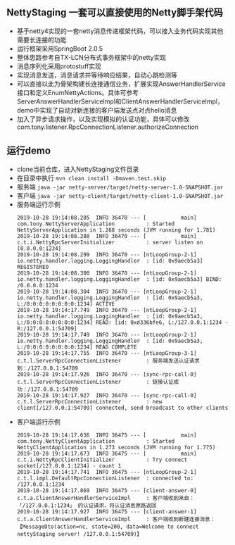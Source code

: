 ## NettyStaging 一套可以直接使用的Netty脚手架代码
- 基于netty4实现的一套netty消息传递框架代码，可以接入业务代码实现其他需要长连接的功能
- 运行框架采用SpringBoot 2.0.5
- 整体思路参考自TX-LCN分布式事务框架中的netty实现
- 消息序列化采用protostuff实现
- 实现消息发送，消息请求并等待响应结果，自动心跳检测等
- 可以直接以此为骨架构建长连接通信业务，扩展实现AnswerHandlerService接口和定义EnumNettyActions。具体可参考ServerAnswerHandlerServiceImpl和ClientAnswerHandlerServiceImpl，demo中实现了自动对新连接的客户端发送点对点hello消息
- 加入了异步请求操作，以及实现模拟的认证功能，具体可以修改com.tony.listener.RpcConnectionListener.authorizeConnection
## 运行demo
- clone当前仓库，进入NettyStaging文件目录
- 在目录中执行 ```mvn clean install -Dmaven.test.skip```
- 服务端 ```java -jar netty-server/target/netty-server-1.0-SNAPSHOT.jar```
- 客户端 ```java -jar netty-client/target/netty-client-1.0-SNAPSHOT.jar```
- 服务端运行示例
    ```log
    2019-10-28 19:14:08.205  INFO 36470 --- [           main] com.tony.NettyServerApplication          : Started NettyServerApplication in 1.268 seconds (JVM running for 1.781)
    2019-10-28 19:14:08.288  INFO 36470 --- [           main] c.t.i.NettyRpcServerInitializer          : server listen on [0.0.0.0:1234]
    2019-10-28 19:14:08.299  INFO 36470 --- [ntLoopGroup-2-1] io.netty.handler.logging.LoggingHandler  : [id: 0x9aecb5a3] REGISTERED
    2019-10-28 19:14:08.300  INFO 36470 --- [ntLoopGroup-2-1] io.netty.handler.logging.LoggingHandler  : [id: 0x9aecb5a3] BIND: /0.0.0.0:1234
    2019-10-28 19:14:08.304  INFO 36470 --- [ntLoopGroup-2-1] io.netty.handler.logging.LoggingHandler  : [id: 0x9aecb5a3, L:/0:0:0:0:0:0:0:0:1234] ACTIVE
    2019-10-28 19:14:17.749  INFO 36470 --- [ntLoopGroup-2-1] io.netty.handler.logging.LoggingHandler  : [id: 0x9aecb5a3, L:/0:0:0:0:0:0:0:0:1234] READ: [id: 0xd336bfe6, L:/127.0.0.1:1234 - R:/127.0.0.1:54709]
    2019-10-28 19:14:17.749  INFO 36470 --- [ntLoopGroup-2-1] io.netty.handler.logging.LoggingHandler  : [id: 0x9aecb5a3, L:/0:0:0:0:0:0:0:0:1234] READ COMPLETE
    2019-10-28 19:14:17.755  INFO 36470 --- [ntLoopGroup-3-1] c.t.l.ServerRpcConnectionListener        : 服务端发送认证请求到：/127.0.0.1:54709
    2019-10-28 19:14:17.926  INFO 36470 --- [sync-rpc-call-0] c.t.l.ServerRpcConnectionListener        : 链接认证成功：/127.0.0.1:54709
    2019-10-28 19:14:17.927  INFO 36470 --- [sync-rpc-call-0] c.t.l.ServerRpcConnectionListener        : new client[/127.0.0.1:54709] connected, send broadcast to other clients
    ```
- 客户端运行示例
    ```log 
    2019-10-28 19:14:17.636  INFO 36475 --- [           main] com.tony.NettyClientApplication          : Started NettyClientApplication in 1.273 seconds (JVM running for 1.775)
    2019-10-28 19:14:17.673  INFO 36475 --- [           main] c.t.i.NettyRpcClientInitializer          : Try connect socket[/127.0.0.1:1234] - count 1
    2019-10-28 19:14:17.741  INFO 36475 --- [ntLoopGroup-2-1] c.t.l.impl.DefaultRpcConnectionListener  : connected to: /127.0.0.1:1234
    2019-10-28 19:14:17.869  INFO 36475 --- [client-answer-0] c.t.a.ClientAnswerHandlerServiceImpl     : 客户端收到来自：「/127.0.0.1:1234」 的认证请求，将认证消息原路返回
    2019-10-28 19:14:17.927  INFO 36475 --- [client-answer-1] c.t.a.ClientAnswerHandlerServiceImpl     : 客户端收到新建连接消息：【MessageDto(action=nc, state=200, data=Welcome to connect nettyStaging server! /127.0.0.1:54709)】
    ```